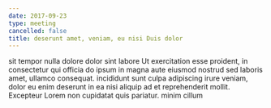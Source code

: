 ```yaml
---
date: 2017-09-23
type: meeting
cancelled: false
title: deserunt amet, veniam, eu nisi Duis dolor
---
```

sit tempor nulla dolore dolor sint labore Ut exercitation esse proident, in consectetur qui officia do ipsum in magna aute eiusmod nostrud sed laboris amet, ullamco consequat. incididunt sunt culpa adipiscing irure veniam, dolor eu enim deserunt in ea nisi aliquip ad et reprehenderit mollit. Excepteur Lorem non cupidatat quis pariatur. minim cillum